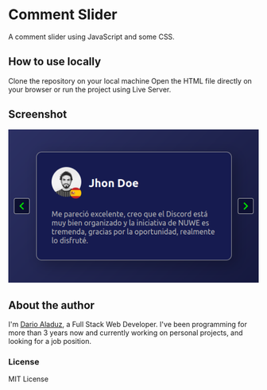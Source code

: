 # Comment Slider

A comment slider using JavaScript and some CSS.

## How to use locally

Clone the repository on your local machine
Open the HTML file directly on your browser or run the project using Live Server.

## Screenshot

![Comment slider example](./assets/comment-slider-example.png)

## About the author

I'm [Dario Aladuz](https://github.com/darioaladuz), a Full Stack Web Developer. I've been programming for more than 3 years now and currently working on personal projects, and looking for a job position.

### License

MIT License